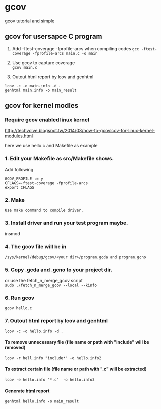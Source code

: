 # gcov
gcov tutorial and simple
## gcov for usersapce C program
1. Add -ftest-coverage -fprofile-arcs when compiling codes 
`
gcc -ftest-coverage -fprofile-arcs main.c -o main  
`

2. Use gcov to capture coverage  
`
gcov main.c  
`

3. Outout html report by lcov and genhtml  
```
lcov -c -o main.info -d .  
genhtml main.info -o main_result
```

## gcov for kernel modles
### Require gcov enabled linux kernel
http://techvolve.blogspot.tw/2014/03/how-to-gcovlcov-for-linux-kernel-modules.html   


here we use hello.c and Makefile as example  
### 1. Edit your Makefile as src/Makefile shows.  
Add following
 ```
GCOV_PROFILE := y  
CFLAGS=-ftest-coverage -fprofile-arcs  
export CFLAGS  
```
### 2. Make  
	Use make command to compile driver.  
### 3. Install driver and run your test program maybe.  
  insmod    
### 4. The gcov file will be in  
`
/sys/kernel/debug/gcov/<your dir>/program.gcda and program.gcno
`
### 5. Copy .gcda and .gcno to your project dir.  
  or use the fetch_n_merge_gcov script  
`
sudo ./fetch_n_merge_gcov --local --kinfo  
`
### 6. Run gcov  
`
gcov hello.c  
`
### 7. Outout html report by lcov and genhtml  
`
lcov -c -o hello.info -d .  
`  
#### To remove unnecessary file (file name or path with "include" will be removed)  
`
lcov -r hell.info "include*" -o hello.info2  
`  
#### To extract certain file (file name or path with ".c" will be extracted)  
`
lcov -e hello.info "*.c"  -o hello.info3  
`  
#### Generate html report  
`
genhtml hello.info -o main_result
`
